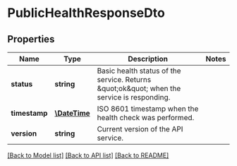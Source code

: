 # PublicHealthResponseDto

## Properties
Name | Type | Description | Notes
------------ | ------------- | ------------- | -------------
**status** | **string** | Basic health status of the service. Returns \&quot;ok\&quot; when the service is responding. | 
**timestamp** | [**\DateTime**](\DateTime.md) | ISO 8601 timestamp when the health check was performed. | 
**version** | **string** | Current version of the API service. | 

[[Back to Model list]](../../README.md#documentation-for-models) [[Back to API list]](../../README.md#documentation-for-api-endpoints) [[Back to README]](../../README.md)


